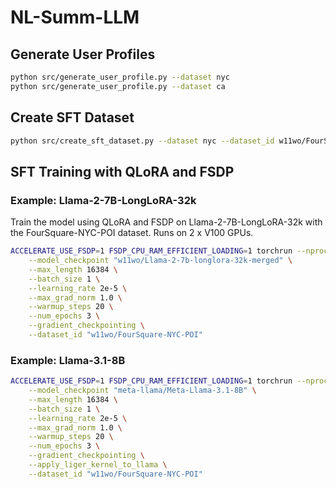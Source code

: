 # NL-Summ-LLM

## Generate User Profiles

```sh
python src/generate_user_profile.py --dataset nyc
python src/generate_user_profile.py --dataset ca
```

## Create SFT Dataset

```sh
python src/create_sft_dataset.py --dataset nyc --dataset_id w11wo/FourSquare-NYC-POI
```

## SFT Training with QLoRA and FSDP

### Example: Llama-2-7B-LongLoRA-32k

Train the model using QLoRA and FSDP on Llama-2-7B-LongLoRA-32k with the FourSquare-NYC-POI dataset. Runs on 2 x V100 GPUs.

```sh
ACCELERATE_USE_FSDP=1 FSDP_CPU_RAM_EFFICIENT_LOADING=1 torchrun --nproc_per_node=2 src/train_sft_qlora_fsdp.py \
    --model_checkpoint "w11wo/Llama-2-7b-longlora-32k-merged" \
    --max_length 16384 \
    --batch_size 1 \
    --learning_rate 2e-5 \
    --max_grad_norm 1.0 \
    --warmup_steps 20 \
    --num_epochs 3 \
    --gradient_checkpointing \
    --dataset_id "w11wo/FourSquare-NYC-POI"
```

### Example: Llama-3.1-8B

```sh
ACCELERATE_USE_FSDP=1 FSDP_CPU_RAM_EFFICIENT_LOADING=1 torchrun --nproc_per_node=2 src/train_sft_qlora_fsdp.py \
    --model_checkpoint "meta-llama/Meta-Llama-3.1-8B" \
    --max_length 16384 \
    --batch_size 1 \
    --learning_rate 2e-5 \
    --max_grad_norm 1.0 \
    --warmup_steps 20 \
    --num_epochs 3 \
    --gradient_checkpointing \
    --apply_liger_kernel_to_llama \
    --dataset_id "w11wo/FourSquare-NYC-POI"
```